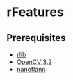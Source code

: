 # rFeatures

## Prerequisites
- [rlib](../../../rlib)
- [OpenCV 3.2](http://opencv.org)
- [nanoflann](https://github.com/jlblancoc/nanoflann)
